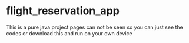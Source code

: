 # flight_reservation_app
This is a pure java project pages can not be seen so you can just see the codes or download this and run on your own device
